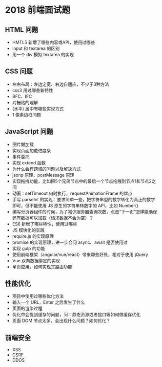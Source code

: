 # 2018 前端面试题

## HTML 问题

- HMTL5 新增了哪些内容或API，使用过哪些
- input 和 textarea 的区别
- 用一个 div 模拟 textarea 的实现

## CSS 问题

- 左右布局：左边定宽、右边自适应，不少于3种方法
- css3 用过哪些新特性
- BFC、IFC
- 对栅格的理解
- (水平) 居中有哪些实现方式
- 1 像素边框问题

## JavaScript 问题

- 图片懒加载
- 实现页面加载进度条
- 事件委托
- 实现 extend 函数
- 为什么会有跨域的问题以及解决方式
- jsonp 原理、postMessage 原理
- 实现拖拽功能，比如把5个兄弟节点中的最后一个节点拖拽到节点1和节点2之间
- 动画：setTimeout 何时执行，requestAnimationFrame 的优点
- 手写 parseInt 的实现：要求简单一些，把字符串型的数字转化为真正的数字即可，但不能使用 JS 原生的字符串转数字的 API，比如 Number()
- 编写分页器组件的时候，为了减少服务器查询次数，点击“下一页”怎样能确保还有数据可以加载（请求数据不会为空）？
- ES6 新增了哪些特性，使用过哪些
- JS 模块化的实践
- require.js 的实现原理
- promise 的实现原理，进一步会问 async、await 是否使用过
- 实现 gulp 的功能
- 使用前端框架（angular/vue/react）带来哪些好处，相对于使用 jQuery
- Vue 双向数据绑定的实现
- 单页应用，如何实现其路由功能

## 性能优化

- 项目中使用过哪些优化方法
- 输入一个 URL，Enter 之后发生了什么
- 页面的渲染过程
- 优化中会提到缓存的问题，问：静态资源或者接口等如何做缓存优化
- 页面 DOM 节点太多，会出现什么问题？如何优化？

## 前端安全

- XSS
- CSRF
- DDOS

